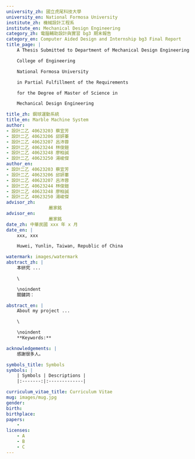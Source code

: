 ```yaml
---
university_zh: 國立虎尾科技大學
university_en: National Formosa University
institute_zh: 機械設計工程系
institute_en: Mechanical Design Engineering
category_zh: 電腦輔助設計與實習 bg3 期末報告
category_en: Computer Aided Design and Internship bg3 Final Report
title_page: |
    A Thesis Submitted to Department of Mechanical Design Engineering

    College of Engineering

    National Formosa University

    in Partial Fulfillment of the Requirements

    for the Degree of Master of Science in

    Mechanical Design Engineering

title_zh: 鋼球運動系統
title_en: Marble Machine System
author:
- 設計二乙 40623203 蔡宜芳
- 設計二乙 40623206 邱妍蓁
- 設計二乙 40623207 呂沛蓉
- 設計二乙 40623244 林俊鎧
- 設計二乙 40623248 廖柏誠
- 設計二乙 40623250 湯峻傑
author_en:
- 設計二乙 40623203 蔡宜芳
- 設計二乙 40623206 邱妍蓁
- 設計二乙 40623207 呂沛蓉
- 設計二乙 40623244 林俊鎧
- 設計二乙 40623248 廖柏誠
- 設計二乙 40623250 湯峻傑
advisor_zh:
                嚴家銘
advisor_en:
                嚴家銘
date_zh: 中華民國 xxx 年 x 月
date_en: |
    xxx, xxx

    Huwei, Yunlin, Taiwan, Republic of China

watermark: images/watermark
abstract_zh: |
    本研究 ...

    \

    \noindent
    關鍵詞：

abstract_en: |
    About my project ...

    \

    \noindent
    **Keywords:**

acknowledgements: |
    感謝很多人。

symbols_title: Symbols
symbols: |
    | Symbols | Descriptions |
    |:-------:|:-------------|

curriculum_vitae_title: Curriculum Vitae
mug: images/mug.jpg
gender:
birth:
birthplace:
papers:
    -
licenses:
    - A
    - B
    - C
---
```

